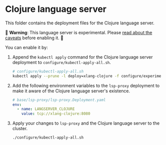 # Clojure language server

This folder contains the deployment files for the Clojure language server.

🚨 **Warning**: This language server is experimental. Please [read about the caveats](https://about.sourcegraph.com/docs/code-intelligence/experimental-language-servers/#caveats-of-experimental-language-servers) before enabling it. 🚨

You can enable it by:

1. Append the `kubectl apply` command for the Clojure language server deployment to `configure/kubectl-apply-all.sh`.

   ```bash
   # configure/kubectl-apply-all.sh
   kubectl apply --prune -l deploy=xlang-clojure -f configure/experimental/clojure --recursive
   ```

2. Add the following environment variables to the `lsp-proxy` deployment to make it aware of the Clojure language server's existence.

   ```yaml
   # base/lsp-proxy/lsp-proxy.Deployment.yaml
   env:
     - name: LANGSERVER_CLOJURE
       value: tcp://xlang-clojure:8080
   ```

3. Apply your changes to `lsp-proxy` and the Clojure language server to the cluster.

   ```bash
   ./configure/kubectl-apply-all.sh
   ```
